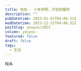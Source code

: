 ```yaml
---
title: 佑佑 - 小老虎啊，开始觉醒吧
description: ""
pubDatetime: 2023-01-01T04:06:31Z
modDatetime: 2023-12-31T04:06:31Z
postSlug: youyou/2023
column: youyou
featured: false
draft: false
tags:
  - 生活
---
```


N/A
